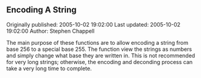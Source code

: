 ## Encoding A String 
Originally published: 2005-10-02 19:02:00 
Last updated: 2005-10-02 19:02:00 
Author: Stephen Chappell 
 
The main purpose of these functions are to allow encoding a string from base 256 to a special base 255. The function view the strings as numbers and simply change what base they are written in. This is not recommended for very long strings; otherwise, the encoding and deconding process can take a very long time to complete.